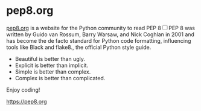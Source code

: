 # pep8.org

[pep8.org](https://pep8.org/) is a website for the Python community to read PEP 8<label for="sn-pep8-history" class="margin-toggle sidenote-number"></label><input type="checkbox" id="sn-pep8-history" class="margin-toggle"/><span class="sidenote">PEP 8 was written by Guido van Rossum, Barry Warsaw, and Nick Coghlan in 2001 and has become the de facto standard for Python code formatting, influencing tools like Black and flake8.</span>, the official Python style guide.

- Beautiful is better than ugly.
- Explicit is better than implicit.
- Simple is better than complex.
- Complex is better than complicated.

Enjoy coding!

https://pep8.org
